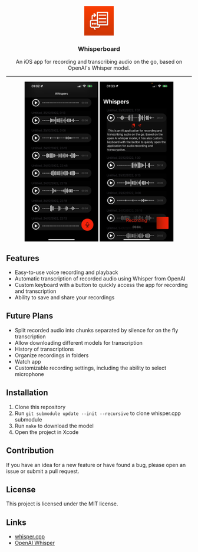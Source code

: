 <div align="center">
  <a href="https://github.com/Saik0s/Whisperboard">
    <img src="Whisperboard/Resources/Assets.xcassets/AppIcon.appiconset/ios-marketing.png" width="80">
  </a>

  <h3 align="center">Whisperboard</h3>

  <p align="center">
    An iOS app for recording and transcribing audio on the go, based on OpenAI's Whisper model.
  </p>
</div>
<hr />

<div align="center">
<img src=".github/screenshot1.jpg" width="200">
<img src=".github/screenshot2.jpg" width="200">
</div>

## Features

- Easy-to-use voice recording and playback
- Automatic transcription of recorded audio using Whisper from OpenAI
- Custom keyboard with a button to quickly access the app for recording and transcription
- Ability to save and share your recordings

## Future Plans

- Split recorded audio into chunks separated by silence for on the fly transcription
- Allow downloading different models for transcription
- History of transcriptions
- Organize recordings in folders
- Watch app
- Customizable recording settings, including the ability to select microphone

## Installation

1. Clone this repository
2. Run `git submodule update --init --recursive` to clone whisper.cpp submodule
3. Run `make` to download the model
4. Open the project in Xcode

## Contribution

If you have an idea for a new feature or have found a bug, please open an issue or submit a pull request.

## License

This project is licensed under the MIT license.

## Links

- [whisper.cpp](https://github.com/ggerganov/whisper.cpp)
- [OpenAI Whisper](https://github.com/openai/whisper)
